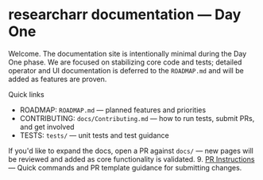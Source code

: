 # researcharr documentation — Day One

Welcome. The documentation site is intentionally minimal during the Day One
phase. We are focused on stabilizing core code and tests; detailed operator
and UI documentation is deferred to the `ROADMAP.md` and will be added as
features are proven.

Quick links

- ROADMAP: `ROADMAP.md` — planned features and priorities
- CONTRIBUTING: `docs/Contributing.md` — how to run tests, submit PRs, and
	get involved
- TESTS: `tests/` — unit tests and test guidance

If you'd like to expand the docs, open a PR against `docs/` — new pages will
be reviewed and added as core functionality is validated.
9. [PR Instructions](PR_INSTRUCTIONS.txt) — Quick commands and PR template guidance for submitting changes.
